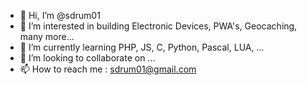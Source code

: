 - 👋 Hi, I’m @sdrum01
- 👀 I’m interested in building Electronic Devices, PWA's, Geocaching, many more...
- 🌱 I’m currently learning PHP, JS, C, Python, Pascal, LUA, ...
- 💞️ I’m looking to collaborate on ...
- 📫 How to reach me : sdrum01@gmail.com

<!---
sdrum01/sdrum01 is a ✨ special ✨ repository because its `README.md` (this file) appears on your GitHub profile.
You can click the Preview link to take a look at your changes.
--->
